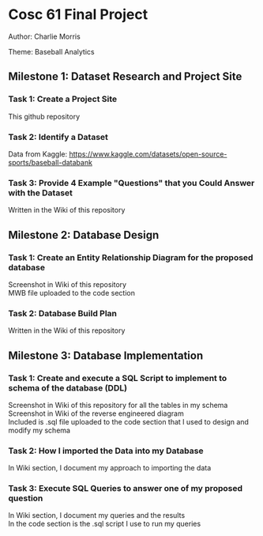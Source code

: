 # Cosc 61 Final Project
Author: Charlie Morris

Theme: Baseball Analytics

## Milestone 1: Dataset Research and Project Site

### Task 1: Create a Project Site
This github repository

### Task 2: Identify a Dataset
Data from Kaggle: https://www.kaggle.com/datasets/open-source-sports/baseball-databank

### Task 3: Provide 4 Example "Questions" that you Could Answer with the Dataset
Written in the Wiki of this repository

## Milestone 2: Database Design

### Task 1: Create an Entity Relationship Diagram for the proposed database
Screenshot in Wiki of this repository <br>
MWB file uploaded to the code section

### Task 2: Database Build Plan
Written in the Wiki of this repository

## Milestone 3: Database Implementation

### Task 1: Create and execute a SQL Script to implement to schema of the database (DDL)
Screenshot in Wiki of this repository for all the tables in my schema <br>
Screenshot in Wiki of the reverse engineered diagram <br>
Included is .sql file uploaded to the code section that I used to design and modify my schema 

### Task 2: How I imported the Data into my Database
In Wiki section, I document my approach to importing the data

### Task 3: Execute SQL Queries to answer one of my proposed question
In Wiki section, I document my queries and the results<br>
In the code section is the .sql script I use to run my queries
